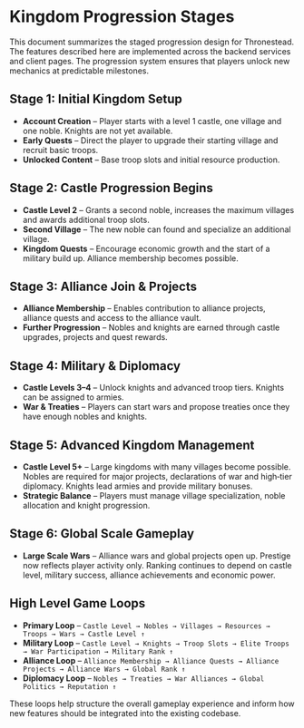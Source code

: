 # Kingdom Progression Stages

This document summarizes the staged progression design for Thronestead. The features described here are implemented across the backend services and client pages. The progression system ensures that players unlock new mechanics at predictable milestones.

## Stage 1: Initial Kingdom Setup
- **Account Creation** – Player starts with a level 1 castle, one village and one noble. Knights are not yet available.
- **Early Quests** – Direct the player to upgrade their starting village and recruit basic troops.
- **Unlocked Content** – Base troop slots and initial resource production.

## Stage 2: Castle Progression Begins
- **Castle Level 2** – Grants a second noble, increases the maximum villages and awards additional troop slots.
- **Second Village** – The new noble can found and specialize an additional village.
- **Kingdom Quests** – Encourage economic growth and the start of a military build up. Alliance membership becomes possible.

## Stage 3: Alliance Join & Projects
- **Alliance Membership** – Enables contribution to alliance projects, alliance quests and access to the alliance vault.
- **Further Progression** – Nobles and knights are earned through castle upgrades, projects and quest rewards.

## Stage 4: Military & Diplomacy
- **Castle Levels 3–4** – Unlock knights and advanced troop tiers. Knights can be assigned to armies.
- **War & Treaties** – Players can start wars and propose treaties once they have enough nobles and knights.

## Stage 5: Advanced Kingdom Management
- **Castle Level 5+** – Large kingdoms with many villages become possible. Nobles are required for major projects, declarations of war and high‑tier diplomacy. Knights lead armies and provide military bonuses.
- **Strategic Balance** – Players must manage village specialization, noble allocation and knight progression.

## Stage 6: Global Scale Gameplay
- **Large Scale Wars** – Alliance wars and global projects open up. Prestige now reflects player activity only. Ranking continues to depend on castle level, military success, alliance achievements and economic power.

## High Level Game Loops
- **Primary Loop** – `Castle Level → Nobles → Villages → Resources → Troops → Wars → Castle Level ↑`
- **Military Loop** – `Castle Level → Knights → Troop Slots → Elite Troops → War Participation → Military Rank ↑`
- **Alliance Loop** – `Alliance Membership → Alliance Quests → Alliance Projects → Alliance Wars → Global Rank ↑`
- **Diplomacy Loop** – `Nobles → Treaties → War Alliances → Global Politics → Reputation ↑`

These loops help structure the overall gameplay experience and inform how new features should be integrated into the existing codebase.
